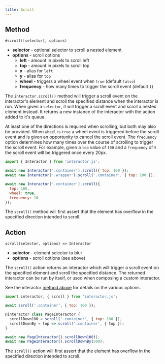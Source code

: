 ```yaml
---
title: Scroll
---
```


## Method

`#scroll([selector], options)`

- **selector** - optional selector to scroll a nested element
- **options** - scroll options
  - **left** - amount in pixels to scroll left
  - **top** - amount in pixels to scroll top
  - **x** - alias for `left`
  - **y** - alias for `top`
  - **wheel** - triggers a wheel event when `true` (default `false`)
  - **frequency** - how many times to trigger the scroll event (default `1`)

The `interactor.scroll()` method will trigger a scroll event on the interactor's
element and scroll the specified distance when the interactor is run. When given
a `selector`, it will trigger a scroll event and scroll a nested element
instead. It returns a new instance of the interactor with the action added to
it's queue.

At least one of the directions is required when scrolling, but both may also be
provided. When `wheel` is `true` a wheel event is triggered before the scroll
event and is given an opportunity to cancel the scroll event. The `frequency`
option determines how many times over the course of scrolling to trigger the
scroll event. For example, given a `top` value of `100` and a `frequency` of `5`
the scroll event will be triggered once every 20px.

``` javascript
import { Interactor } from 'interactor.js';

await new Interactor('.container').scroll({ top: 100 });
await new Interactor('.wrapper').scroll('.container', { top: 100 });

await new Interactor('.container').scroll({
  top: 100,
  wheel: true,
  frequency: 10
});
```

<!-- hint: warning -->
The `scroll()` method will first assert that the element has overflow in the
specified direction intended to scroll.
<!-- endhint -->

## Action

`scroll(selector, options) => Interactor`

- **selector** - element selector to blur
- **options** - scroll options (see above)

The `scroll()` action returns an interactor which will trigger a scroll event on
the specified element and scroll the specified distance. The returned interactor
can be run by itself, or used when composing a custom interactor.

See the interactor [method above](#method) for details on the various options.

``` javascript
import interactor, { scroll } from 'interactor.js';

await scroll('.container', { top: 100 });

@interactor class PageInteractor {
  scrollDown100 = scroll('.container', { top: 100 });
  scrollDownBy = top => scroll('.container', { top });
}

await new PageInteractor().scrollDown100();
await new PageInteractor().scrollDownBy(500);
```

<!-- hint: warning -->
The `scroll()` action will first assert that the element has overflow in the
specified direction intended to scroll.
<!-- endhint -->
